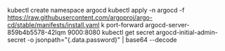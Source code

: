 kubectl create namespace argocd
kubectl apply -n argocd -f https://raw.githubusercontent.com/argoproj/argo-cd/stable/manifests/install.yaml
k port-forward argocd-server-859b4b5578-42lqm 9000:8080
kubectl get secret argocd-initial-admin-secret -o jsonpath="{.data.password}" | base64 --decode
